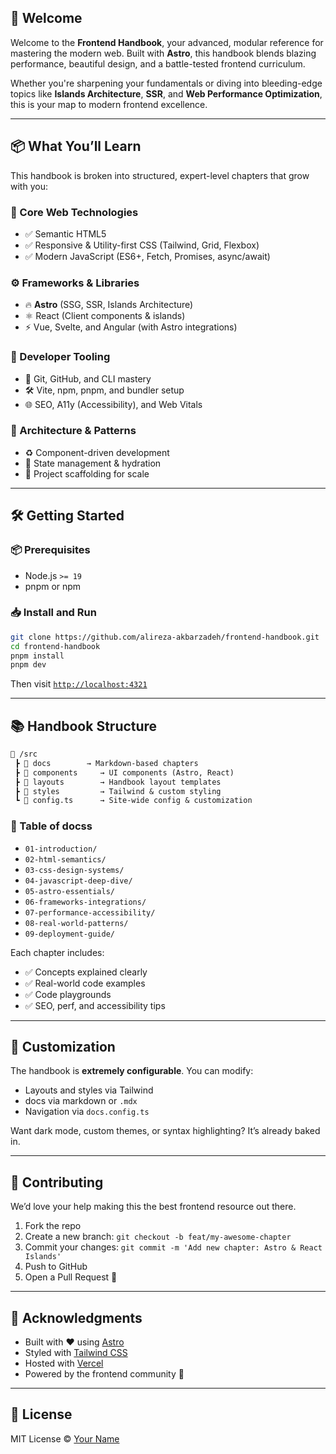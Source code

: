 ## 🚀 Welcome

Welcome to the **Frontend Handbook**, your advanced, modular reference for mastering the modern web. Built with **Astro**, this handbook blends blazing performance, beautiful design, and a battle-tested frontend curriculum.

Whether you're sharpening your fundamentals or diving into bleeding-edge topics like **Islands Architecture**, **SSR**, and **Web Performance Optimization**, this is your map to modern frontend excellence.

---

## 📦 What You’ll Learn

This handbook is broken into structured, expert-level chapters that grow with you:

### 📐 Core Web Technologies

- ✅ Semantic HTML5
- ✅ Responsive & Utility-first CSS (Tailwind, Grid, Flexbox)
- ✅ Modern JavaScript (ES6+, Fetch, Promises, async/await)

### ⚙️ Frameworks & Libraries

- 🔥 **Astro** (SSG, SSR, Islands Architecture)
- ⚛️ React (Client components & islands)
- ⚡️ Vue, Svelte, and Angular (with Astro integrations)

### 🔧 Developer Tooling

- 🧠 Git, GitHub, and CLI mastery
- 🛠️ Vite, npm, pnpm, and bundler setup
- 🌐 SEO, A11y (Accessibility), and Web Vitals

### 🧱 Architecture & Patterns

- ♻️ Component-driven development
- 🔩 State management & hydration
- 🧰 Project scaffolding for scale

---

## 🛠️ Getting Started

### 📦 Prerequisites

- Node.js `>= 19`
- pnpm or npm

### 📥 Install and Run

```bash
git clone https://github.com/alireza-akbarzadeh/frontend-handbook.git
cd frontend-handbook
pnpm install
pnpm dev
```

Then visit [`http://localhost:4321`](http://localhost:4321)

---

## 📚 Handbook Structure

```txt
📁 /src
 ┣ 📁 docs        → Markdown-based chapters
 ┣ 📁 components     → UI components (Astro, React)
 ┣ 📁 layouts        → Handbook layout templates
 ┣ 📁 styles         → Tailwind & custom styling
 ┗ 📄 config.ts      → Site-wide config & customization
```

### 🧭 Table of docss

- `01-introduction/`
- `02-html-semantics/`
- `03-css-design-systems/`
- `04-javascript-deep-dive/`
- `05-astro-essentials/`
- `06-frameworks-integrations/`
- `07-performance-accessibility/`
- `08-real-world-patterns/`
- `09-deployment-guide/`

Each chapter includes:

- ✅ Concepts explained clearly
- ✅ Real-world code examples
- ✅ Code playgrounds
- ✅ SEO, perf, and accessibility tips

---

## 🧩 Customization

The handbook is **extremely configurable**. You can modify:

- Layouts and styles via Tailwind
- docs via markdown or `.mdx`
- Navigation via `docs.config.ts`

Want dark mode, custom themes, or syntax highlighting? It’s already baked in.

---

## 🤝 Contributing

We’d love your help making this the best frontend resource out there.

1. Fork the repo
2. Create a new branch: `git checkout -b feat/my-awesome-chapter`
3. Commit your changes: `git commit -m 'Add new chapter: Astro & React Islands'`
4. Push to GitHub
5. Open a Pull Request 🙌

---

## 🙏 Acknowledgments

- Built with ❤️ using [Astro](https://astro.build)
- Styled with [Tailwind CSS](https://tailwindcss.com)
- Hosted with [Vercel](https://vercel.com)
- Powered by the frontend community 🙏

---

## 📘 License

MIT License © [Your Name](https://github.com/alireza-akbarzadeh)
